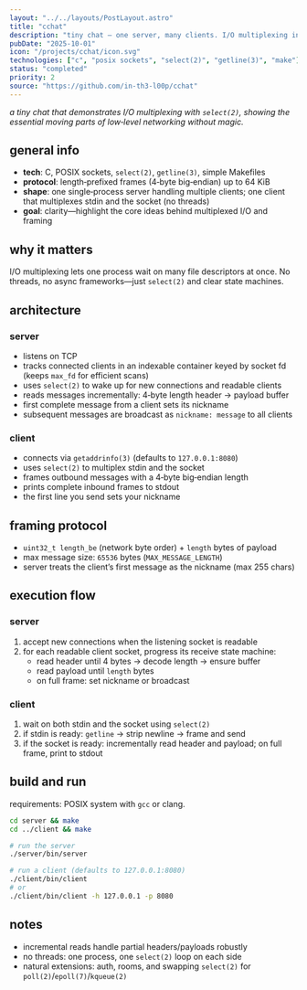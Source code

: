 ```yaml
---
layout: "../../layouts/PostLayout.astro"
title: "cchat"
description: "tiny chat — one server, many clients. I/O multiplexing in C; a gentle intro to network programming."
pubDate: "2025-10-01"
icon: "/projects/cchat/icon.svg"
technologies: ["c", "posix sockets", "select(2)", "getline(3)", "make"]
status: "completed"
priority: 2
source: "https://github.com/in-th3-l00p/cchat"
---
```


*a tiny chat that demonstrates I/O multiplexing with `select(2)`, showing the essential moving parts of low‑level networking without magic.*

## general info
- **tech**: C, POSIX sockets, `select(2)`, `getline(3)`, simple Makefiles
- **protocol**: length‑prefixed frames (4‑byte big‑endian) up to 64 KiB
- **shape**: one single‑process server handling multiple clients; one client that multiplexes stdin and the socket (no threads)
- **goal**: clarity—highlight the core ideas behind multiplexed I/O and framing

## why it matters
I/O multiplexing lets one process wait on many file descriptors at once. No threads, no async frameworks—just `select(2)` and clear state machines.

## architecture
### server
- listens on TCP
- tracks connected clients in an indexable container keyed by socket fd (keeps `max_fd` for efficient scans)
- uses `select(2)` to wake up for new connections and readable clients
- reads messages incrementally: 4‑byte length header → payload buffer
- first complete message from a client sets its nickname
- subsequent messages are broadcast as `nickname: message` to all clients

### client
- connects via `getaddrinfo(3)` (defaults to `127.0.0.1:8080`)
- uses `select(2)` to multiplex stdin and the socket
- frames outbound messages with a 4‑byte big‑endian length
- prints complete inbound frames to stdout
- the first line you send sets your nickname

## framing protocol
- `uint32_t length_be` (network byte order) + `length` bytes of payload
- max message size: `65536` bytes (`MAX_MESSAGE_LENGTH`)
- server treats the client’s first message as the nickname (max 255 chars)

## execution flow
### server
1. accept new connections when the listening socket is readable
2. for each readable client socket, progress its receive state machine:
   - read header until 4 bytes → decode length → ensure buffer
   - read payload until `length` bytes
   - on full frame: set nickname or broadcast

### client
1. wait on both stdin and the socket using `select(2)`
2. if stdin is ready: `getline` → strip newline → frame and send
3. if the socket is ready: incrementally read header and payload; on full frame, print to stdout

## build and run
requirements: POSIX system with `gcc` or clang.

```bash
cd server && make
cd ../client && make

# run the server
./server/bin/server

# run a client (defaults to 127.0.0.1:8080)
./client/bin/client
# or
./client/bin/client -h 127.0.0.1 -p 8080
```

## notes
- incremental reads handle partial headers/payloads robustly
- no threads: one process, one `select(2)` loop on each side
- natural extensions: auth, rooms, and swapping `select(2)` for `poll(2)`/`epoll(7)`/`kqueue(2)`


